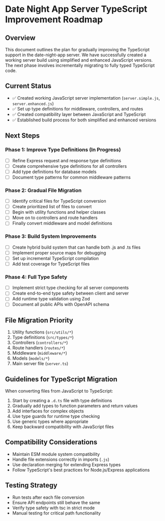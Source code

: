# Date Night App Server TypeScript Improvement Roadmap

## Overview

This document outlines the plan for gradually improving the TypeScript support in the date-night-app server. We have successfully created a working server build using simplified and enhanced JavaScript versions. The next phase involves incrementally migrating to fully typed TypeScript code.

## Current Status

- ✅ Created working JavaScript server implementation (`server.simple.js`, `server.enhanced.js`)
- ✅ Set up type definitions for middleware, controllers, and routes
- ✅ Created compatibility layer between JavaScript and TypeScript
- ✅ Established build process for both simplified and enhanced versions

## Next Steps

### Phase 1: Improve Type Definitions (In Progress)

- [ ] Refine Express request and response type definitions
- [ ] Create comprehensive type definitions for all controllers
- [ ] Add type definitions for database models
- [ ] Document type patterns for common middleware patterns

### Phase 2: Gradual File Migration

- [ ] Identify critical files for TypeScript conversion
- [ ] Create prioritized list of files to convert
- [ ] Begin with utility functions and helper classes
- [ ] Move on to controllers and route handlers
- [ ] Finally convert middleware and model definitions

### Phase 3: Build System Improvements

- [ ] Create hybrid build system that can handle both .js and .ts files
- [ ] Implement proper source maps for debugging
- [ ] Set up incremental TypeScript compilation
- [ ] Add test coverage for TypeScript files

### Phase 4: Full Type Safety

- [ ] Implement strict type checking for all server components
- [ ] Create end-to-end type safety between client and server
- [ ] Add runtime type validation using Zod
- [ ] Document all public APIs with OpenAPI schema

## File Migration Priority

1. Utility functions (`src/utils/*`)
2. Type definitions (`src/types/*`)
3. Controllers (`controllers/*`)
4. Route handlers (`routes/*`)
5. Middleware (`middleware/*`)
6. Models (`models/*`)
7. Main server file (`server.ts`)

## Guidelines for TypeScript Migration

When converting files from JavaScript to TypeScript:

1. Start by creating a `.d.ts` file with type definitions
2. Gradually add types to function parameters and return values
3. Add interfaces for complex objects
4. Use type guards for runtime type checking
5. Use generic types where appropriate
6. Keep backward compatibility with JavaScript files

## Compatibility Considerations

- Maintain ESM module system compatibility
- Handle file extensions correctly in imports (`.js`)
- Use declaration merging for extending Express types
- Follow TypeScript's best practices for Node.js/Express applications

## Testing Strategy

- Run tests after each file conversion
- Ensure API endpoints still behave the same
- Verify type safety with tsc in strict mode
- Manual testing for critical path functionality

